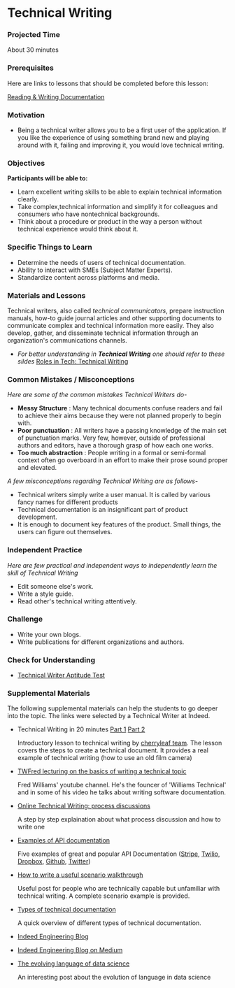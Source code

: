 # Technical Writing

### Projected Time

About 30 minutes

### Prerequisites

Here are links to lessons that should be completed before this lesson:

[Reading & Writing Documentation](/reading-and-writing-documentation/documentation.md)

### Motivation

- Being a technical writer allows you to be a first user of the application. If you like the experience of using something brand new and playing around with it, failing and improving it, you would love technical writing.

### Objectives

**Participants will be able to:**

- Learn excellent writing skills to be able to explain technical information clearly.
- Take complex,technical information and simplify it for colleagues and consumers who have nontechnical backgrounds.
- Think about a procedure or product in the way a person without technical experience would think about it.

### Specific Things to Learn

- Determine the needs of users of technical documentation.
- Ability to interact with SMEs (Subject Matter Experts).
- Standardize content across platforms and media.

### Materials and Lessons

Technical writers, also called *technical communicators*, prepare instruction manuals, how-to guide journal articles and other supporting documents to communicate complex and technical information more easily. They also develop, gather, and disseminate technical information through an organization's communications channels.

- *For better understanding in **Technical Writing** one should refer to these sildes* [Roles in Tech: Technical Writing](https://docs.google.com/presentation/d/1p7fa20o7lRyvXuXhsFz8MfHktY5MaqSPSrLdNjocNcE/edit?usp=sharing)

### Common Mistakes / Misconceptions

*Here are some of the common mistakes Technical Writers do-*  
- **Messy Structure** : Many technical documents confuse readers and fail to achieve their aims because they were not planned properly to begin with.
- **Poor punctuation** : All writers have a passing knowledge of the main set of punctuation marks. Very few, however, outside of professional authors and editors, have a thorough grasp of how each one works.
- **Too much abstraction** : People writing in a formal or semi-formal context often go overboard in an effort to make their prose sound proper and elevated.

*A few misconceptions regarding Technical Writing are as follows-*
- Technical writers simply write a user manual. It is called by various fancy names for different products
- Technical documentation is an insignificant part of product development.
- It is enough to document key features of the product. Small things, the users can figure out themselves.

### Independent Practice

*Here are few practical and independent ways to independently learn the skill of Technical Writing*
- Edit someone else's work.
- Write a style guide.
- Read other's technical writing attentively.

### Challenge

- Write your own blogs.
- Write publications for different organizations and authors.

### Check for Understanding
- [Technical Writer Aptitude Test](https://www.interviewmocha.com/tests/technical-writer-test-aptitude-assessment)


###  Supplemental Materials
The following supplemental materials can help the students to go deeper into the topic. The links were selected by a Technical Writer at Indeed.

- Technical Writing in 20 minutes [Part 1](https://www.youtube.com/watch?v=s69W6ZVriwI)  [Part 2](https://www.youtube.com/watch?v=ggHqqu03Unw)

   Introductory lesson to technical writing by [cherryleaf team](https://www.cherryleaf.com/).
The lesson covers the steps to create a technical document. It provides a real example of technical writing (how to use an old film camera)

-  [TWFred lecturing on the basics of writing a technical topic](https://www.youtube.com/user/WilliamsTechEn#p/a/u/1/kWZaPF4Xvcc)

   Fred Williams' youtube channel. He's the founcer of 'Williams Technical' and in some of his video he talks about writing software documentation.

-  [Online Technical Writing: process discussions](https://www.prismnet.com/~hcexres/textbook/proc.html)

   A step by step explaination about what process discussion and how to write one

-  [Examples of API documentation](https://nordicapis.com/5-examples-of-excellent-api-documentation/)

   Five examples of great and popular API Documentation ([Stripe](https://stripe.com/docs/api), [Twilio](https://www.twilio.com/docs/usage/api), [Dropbox](https://www.dropbox.com/developers/documentation), [Github](https://developer.github.com/v3/guides/getting-started/), [Twitter](https://developer.twitter.com/en/docs/tweets/search/overview))

-  [How to write a useful scenario walkthrough](https://medium.com/product-labs/how-to-write-a-useful-scenario-walkthrough-f48bf40b1b69)

   Useful post for people who are technically capable but unfamiliar with technical writing. A complete scenario example is provided.

-  [Types of technical documentation](https://clickhelp.com/clickhelp-technical-writing-blog/types-of-technical-documentation/)

   A quick overview of different types of technical documentation.

-  [Indeed Engineering Blog](https://engineering.indeedblog.com/blog/)

-  [Indeed Engineering Blog on Medium](https://medium.com/indeed-engineering)

-  [The evolving language of data science](https://medium.com/indeed-engineering/the-evolving-language-of-data-science-89830c5aa0c7)

   An interesting post about the evolution of language in data science
